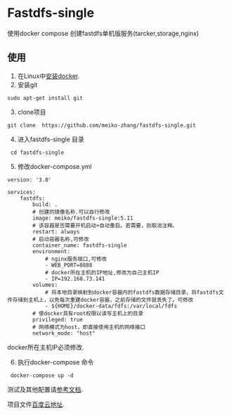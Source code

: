 #  Fastdfs-single
使用docker compose 创建fastdfs单机版服务(tarcker,storage,nginx)
## 使用
1. 在Linux中[安装docker](https://blog.csdn.net/meiko_zhang/article/details/81320721).  
2. 安装git    
```  
sudo apt-get install git
```
3. clone项目    
 ```
 git clone  https://github.com/meiko-zhang/fastdfs-single.git 
 ```
	    
4. 进入fastdfs-single 目录  
```
 cd fastdfs-single
```
      
5. 修改docker-compose.yml
```
version: '3.0'

services:
    fastdfs:
        build: .
        # 创建的镜像名称.可以自行修改
        image: meiko/fastdfs-single:5.11
        # 该容器是否需要开机启动+自动重启。若需要，则取消注释。
        restart: always
        # 启动容器名称,可修改
        container_name: fastdfs-single
        environment:
            # nginx服务端口,可修改
            - WEB_PORT=8888
            # docker所在主机的IP地址,修改为自己主机IP
            - IP=192.168.73.141
        volumes:
            # 将本地目录映射到docker容器内的fastdfs数据存储目录，将fastdfs文件存储到主机上，以免每次重建docker容器，之前存储的文件就丢失了。可修改
            - ${HOME}/docker-data/fdfs:/var/local/fdfs
        # 使docker具有root权限以读写主机上的目录
        privileged: true
        # 网络模式为host，即直接使用主机的网络接口
        network_mode: "host"

```  
 docker所在主机IP必须修改.
 
6. 执行docker-compose 命令  
```
 docker-compose up -d
```
       
    
测试及其他配置请[参考文档](https://www.centos.bz/2017/12/%E4%BD%BF%E7%94%A8docker-compose%E4%B8%80%E9%94%AE%E9%83%A8%E7%BD%B2%E5%88%86%E5%B8%83%E5%BC%8F%E6%96%87%E4%BB%B6%E7%B3%BB%E7%BB%9Ffastdfs/).
    
项目文件[百度云地址](https://pan.baidu.com/s/1Mu0GRhoFkrgFkB68P2Et-Q).
